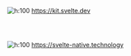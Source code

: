 ![h:100](resources/svelte_kit.svg)
https://kit.svelte.dev

<br>
<br>

![h:100](resources/svelte_native.svg)
https://svelte-native.technology

<style scoped>
  img {
    margin: 0 auto;
  }
</style>
